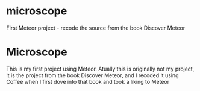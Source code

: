 # microscope
First Meteor project - recode the source from the book Discover Meteor
<h1>Microscope</h1>
<p>This is my first project using Meteor. Atually this is originally not my project, it is the project from the book Discover Meteor, and I recoded it using Coffee when I first dove into that book and took a liking to Meteor</p>
